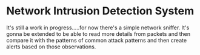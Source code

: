 # Network Intrusion Detection System 

It's still a work in progress.....for now there's a simple network sniffer. It's gonna be extended to be able to read more details from packets and then compare it with the patterns of common attack patterns and then create alerts based on those observations. 
